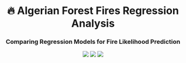 <h1 align="center">🔥 Algerian Forest Fires Regression Analysis</h1> <h3 align="center">Comparing Regression Models for Fire Likelihood Prediction</h3><div align="center"> <img src="https://img.shields.io/badge/Python-3.8+-3776AB?logo=python&logoColor=white"> <img src="https://img.shields.io/badge/Scikit_Learn-FF6F00?logo=scikitlearn&logoColor=white"> <img src="https://img.shields.io/badge/NumPy-013243?logo=numpy&logoColor=white"> </div>
